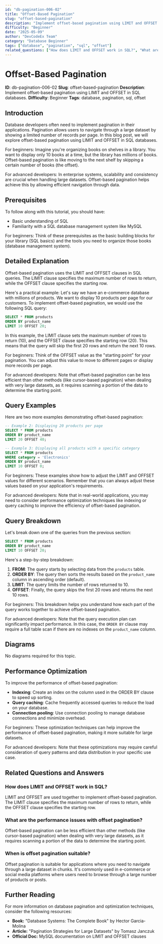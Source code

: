 ```yaml
---
id: "db-pagination-006-02"
title: "Offset-Based Pagination"
slug: "offset-based-pagination"
description: "Implement offset-based pagination using LIMIT and OFFSET in SQL databases."
difficulty: "Beginner"
date: "2025-05-09"
author: "DevCodeEx Team"
category: "Database Beginner"
tags: ["database", "pagination", "sql", "offset"]
related_questions: ["How does LIMIT and OFFSET work in SQL?", "What are the performance issues with offset pagination?", "When is offset pagination suitable?"]
---
```


**Offset-Based Pagination**
======================================================

**ID**: db-pagination-006-02
**Slug**: offset-based-pagination
**Description**: Implement offset-based pagination using LIMIT and OFFSET in SQL databases.
**Difficulty**: Beginner
**Tags**: database, pagination, sql, offset


## Introduction
Database developers often need to implement pagination in their applications. Pagination allows users to navigate through a large dataset by showing a limited number of records per page. In this blog post, we will explore offset-based pagination using LIMIT and OFFSET in SQL databases.

For beginners: Imagine you're organizing books on shelves in a library. You want to display only 10 books at a time, but the library has millions of books. Offset-based pagination is like moving to the next shelf by skipping a certain number of books (the offset).

For advanced developers: In enterprise systems, scalability and consistency are crucial when handling large datasets. Offset-based pagination helps achieve this by allowing efficient navigation through data.

## Prerequisites
To follow along with this tutorial, you should have:

* Basic understanding of SQL
* Familiarity with a SQL database management system like MySQL

For beginners: Think of these prerequisites as the basic building blocks for your library (SQL basics) and the tools you need to organize those books (database management system).

## Detailed Explanation
Offset-based pagination uses the LIMIT and OFFSET clauses in SQL queries. The LIMIT clause specifies the maximum number of rows to return, while the OFFSET clause specifies the starting row.

Here's a practical example: Let's say we have an e-commerce database with millions of products. We want to display 10 products per page for our customers. To implement offset-based pagination, we would use the following SQL query:

```sql
SELECT * FROM products
ORDER BY product_name
LIMIT 10 OFFSET 20;
```

In this example, the LIMIT clause sets the maximum number of rows to return (10), and the OFFSET clause specifies the starting row (20). This means that the query will skip the first 20 rows and return the next 10 rows.

For beginners: Think of the OFFSET value as the "starting point" for your pagination. You can adjust this value to move to different pages or display more records per page.

For advanced developers: Note that offset-based pagination can be less efficient than other methods (like cursor-based pagination) when dealing with very large datasets, as it requires scanning a portion of the data to determine the starting point.

## Query Examples
Here are two more examples demonstrating offset-based pagination:

```sql
-- Example 2: Displaying 20 products per page
SELECT * FROM products
ORDER BY product_name
LIMIT 20 OFFSET 40;
```

```sql
-- Example 3: Displaying all products with a specific category
SELECT * FROM products
WHERE category = 'Electronics'
ORDER BY product_name
LIMIT 10 OFFSET 0;
```

For beginners: These examples show how to adjust the LIMIT and OFFSET values for different scenarios. Remember that you can always adjust these values based on your application's requirements.

For advanced developers: Note that in real-world applications, you may need to consider performance optimization techniques like indexing or query caching to improve the efficiency of offset-based pagination.

## Query Breakdown
Let's break down one of the queries from the previous section:

```sql
SELECT * FROM products
ORDER BY product_name
LIMIT 10 OFFSET 20;
```

Here's a step-by-step breakdown:

1. **FROM**: The query starts by selecting data from the `products` table.
2. **ORDER BY**: The query then sorts the results based on the `product_name` column in ascending order (default).
3. **LIMIT**: The query limits the number of rows returned to 10.
4. **OFFSET**: Finally, the query skips the first 20 rows and returns the next 10 rows.

For beginners: This breakdown helps you understand how each part of the query works together to achieve offset-based pagination.

For advanced developers: Note that the query execution plan can significantly impact performance. In this case, the `ORDER BY` clause may require a full table scan if there are no indexes on the `product_name` column.

## Diagrams
No diagrams required for this topic.


## Performance Optimization
To improve the performance of offset-based pagination:

* **Indexing**: Create an index on the column used in the ORDER BY clause to speed up sorting.
* **Query caching**: Cache frequently accessed queries to reduce the load on your database.
* **Connection pooling**: Use connection pooling to manage database connections and minimize overhead.

For beginners: These optimization techniques can help improve the performance of offset-based pagination, making it more suitable for large datasets.

For advanced developers: Note that these optimizations may require careful consideration of query patterns and data distribution in your specific use case.


## Related Questions and Answers
### How does LIMIT and OFFSET work in SQL?
LIMIT and OFFSET are used together to implement offset-based pagination. The LIMIT clause specifies the maximum number of rows to return, while the OFFSET clause specifies the starting row.

### What are the performance issues with offset pagination?
Offset-based pagination can be less efficient than other methods (like cursor-based pagination) when dealing with very large datasets, as it requires scanning a portion of the data to determine the starting point.

### When is offset pagination suitable?
Offset pagination is suitable for applications where you need to navigate through a large dataset in chunks. It's commonly used in e-commerce or social media platforms where users need to browse through a large number of products or posts.


## Further Reading
For more information on database pagination and optimization techniques, consider the following resources:

* **Book:** "Database Systems: The Complete Book" by Hector Garcia-Molina
* **Article:** "Pagination Strategies for Large Datasets" by Tomasz Janczuk
* **Official Doc:** MySQL documentation on LIMIT and OFFSET clauses